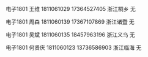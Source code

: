 电子1801 王维 1811061029  17364527405 浙江桐乡 无

电子1801 周森 1811060139 17367107869  浙江诸暨 无

电子1801 吴斌 1811060135  18457963196 浙江义乌 无

电子1801 何贤庆 1811060123  13736586903 浙江临海 无